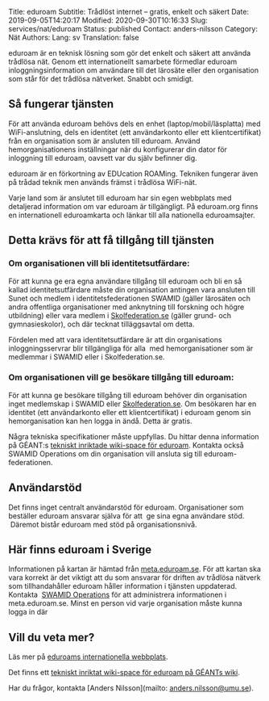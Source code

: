 Title: eduroam
Subtitle: Trådlöst internet – gratis, enkelt och säkert 
Date: 2019-09-05T14:20:17
Modified: 2020-09-30T10:16:33
Slug: services/nat/eduroam
Status: published
Contact: anders-nilsson
Category: Nät
Authors: 
Lang: sv
Translation: false

eduroam är en teknisk lösning som gör det enkelt och säkert att använda trådlösa nät. Genom ett internationellt samarbete förmedlar eduroam inloggningsinformation om användare till det lärosäte eller den organisation som står för det trådlösa nätverket. Snabbt och smidigt.


Så fungerar tjänsten
--------------------


För att använda eduroam behövs dels en enhet (laptop/mobil/läsplatta) med WiFi-anslutning, dels en identitet (ett användarkonto eller ett klientcertifikat) från en organisation som är ansluten till eduroam. Använd hemorganisationens inställningar när du konfigurerar din dator för inloggning till eduroam, oavsett var du själv befinner dig.


eduroam är en förkortning av EDUcation ROAMing. Tekniken fungerar även på trådad teknik men används främst i trådlösa WiFi-nät.


Varje land som är anslutet till eduroam har sin egen webbplats med detaljerad information om var eduroam är tillgängligt. På eduroam.org finns en internationell eduroamkarta och länkar till alla nationella eduroamsajter.


Detta krävs för att få tillgång till tjänsten
---------------------------------------------


### Om organisationen vill bli identitetsutfärdare:


För att kunna ge era egna användare tillgång till eduroam och bli en så kallad identitetsutfärdare måste din organisation antingen vara ansluten till Sunet och medlem i identitetsfederationen SWAMID (gäller lärosäten och andra offentliga organisationer med anknytning till forskning och högre utbildning) eller vara medlem i [Skolfederation.se](https://www.skolfederation.se/eduroam/) (gäller grund- och gymnasieskolor), och där tecknat tilläggsavtal om detta.


Fördelen med att vara identitetsutfärdare är att din organisations inloggningsservrar blir tillgängliga för alla  med hemorganisationer som är medlemmar i SWAMID eller i Skolfederation.se.


### Om organisationen vill ge besökare tillgång till eduroam:


För att kunna ge besökare tillgång till eduroam behöver din organisation inget medlemskap i SWAMID eller [Skolfederation.se](https://www.skolfederation.se/eduroam/). Om besökaren har en identitet (ett användarkonto eller ett klientcertifikat) i eduroam genom sin hemorganisation kan hen logga in ändå. Detta är gratis.


Några tekniska specifikationer måste uppfyllas. Du hittar denna information på GÉANT:s [tekniskt inriktade wiki-space för eduroam](https://wiki.geant.org/display/H2eduroam/How+to+deploy+and+promote+eduroam+for+events). Kontakta också SWAMID Operations om din organisation vill ansluta sig till eduroam-federationen.


Användarstöd
------------


Det finns inget centralt användarstöd för eduroam. Organisationer som beställer eduroam ansvarar själva för att  ge sina egna användare stöd.  Däremot bistår eduroam med stöd på organisationsnivå.


Här finns eduroam i Sverige
---------------------------


Informationen på kartan är hämtad från [meta.eduroam.se](https://meta.eduroam.se/). För att kartan ska vara korrekt är det viktigt att du som ansvarar för driften av trådlösa nätverk som tillhandahåller eduroam håller information i tjänsten uppdaterad. Kontakta  [SWAMID Operations](https://wiki.sunet.se/display/SWAMID/Contact+SWAMID) för att administrera informationen i meta.eduroam.se. Minst en person vid varje organisation måste kunna logga in där


Vill du veta mer?
-----------------


Läs mer på [eduroams internationella webbplats](https://www.eduroam.org/).


Det finns ett [tekniskt inriktat wiki-space för eduroam på GÉANTs wiki](https://wiki.geant.org/display/H2eduroam/%27How+to....%27+%28deploy%2C+promote+and+support%29+eduroam).


Har du frågor, kontakta [Anders Nilsson](mailto: anders.nilsson@umu.se).


